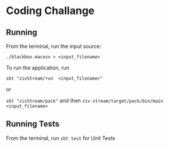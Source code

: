 # Coding Challange

## Running

From the terminal, run the input source:

`./blackbox.macosx > <input_filename>` 


To run the application, run

`sbt "zivStream/run  <input_filename>"` 

or

`sbt "zivStream/pack"` and then `ziv-stream/target/pack/bin/main <input_filename>`

## Running Tests

From the terminal, run `sbt test` for Unit Tests
